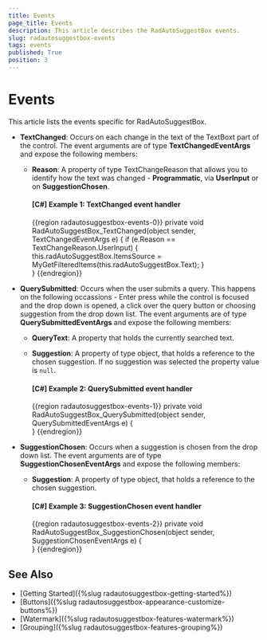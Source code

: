 ```yaml
---
title: Events
page_title: Events
description: This article describes the RadAutoSuggestBox events.
slug: radautosuggestbox-events
tags: events
published: True
position: 3
---
```


# Events

This article lists the events specific for RadAutoSuggestBox.    

* __TextChanged__: Occurs on each change in the text of the TextBoxt part of the control. The event arguments are of type __TextChangedEventArgs__ and expose the following members:

	* __Reason__: A property of type TextChangeReason that allows you to identify how the text was changed - __Programmatic__, via __UserInput__ or on __SuggestionChosen__.
	
		#### __[C#] Example 1: TextChanged event handler__
		{{region radautosuggestbox-events-0}}
			private void RadAutoSuggestBox_TextChanged(object sender, TextChangedEventArgs e)
			{
				if (e.Reason == TextChangeReason.UserInput)
				{
					this.radAutoSuggestBox.ItemsSource = MyGetFilteredItems(this.radAutoSuggestBox.Text);
				}            
			}
		{{endregion}}
	
* __QuerySubmitted__: Occurs when the user submits a query. This happens on the following occassions - Enter press while the control is focused and the drop down is opened, a click over the query button or choosing suggestion from the drop down list. The event arguments are of type __QuerySubmittedEventArgs__ and expose the following members:

	* __QueryText__: A property that holds the currently searched text.
	* __Suggestion__: A property of type object, that holds a reference to the chosen suggestion. If no suggestion was selected the property value is `null`.
	
		#### __[C#] Example 2: QuerySubmitted event handler__
		{{region radautosuggestbox-events-1}}
			private void RadAutoSuggestBox_QuerySubmitted(object sender, QuerySubmittedEventArgs e)
			{     
			}
		{{endregion}}

* __SuggestionChosen__: Occurs when a suggestion is chosen from the drop down list. The event arguments are of type __SuggestionChosenEventArgs__ and expose the following members:

	* __Suggestion__: A property of type object, that holds a reference to the chosen suggestion.
	
		#### __[C#] Example 3: SuggestionChosen event handler__
		{{region radautosuggestbox-events-2}}
			private void RadAutoSuggestBox_SuggestionChosen(object sender, SuggestionChosenEventArgs e)
			{    
			}
		{{endregion}}
	
## See Also  
 * [Getting Started]({%slug radautosuggestbox-getting-started%}) 
 * [Buttons]({%slug radautosuggestbox-appearance-customize-buttons%})
 * [Watermark]({%slug radautosuggestbox-features-watermark%})
 * [Grouping]({%slug radautosuggestbox-features-grouping%})
